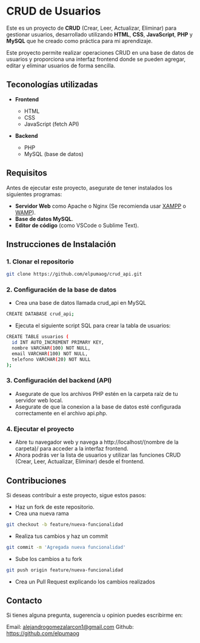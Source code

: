 # CRUD de Usuarios

Este es un proyecto de **CRUD** (Crear, Leer, Actualizar, Eliminar) para gestionar usuarios, desarrollado utilizando **HTML**, **CSS**, **JavaScript**, **PHP** y **MySQL** que he creado como práctica para mi aprendizaje.

Este proyecto permite realizar operaciones CRUD en una base de datos de usuarios y proporciona una interfaz frontend donde se pueden agregar, editar y eliminar usuarios de forma sencilla.

## Teconologías utilizadas

- **Frontend**
  - HTML
  - CSS
  - JavaScript (fetch API)

- **Backend**
  - PHP
  - MySQL (base de datos)

## Requisitos

Antes de ejecutar este proyecto, asegurate de tener instalados los siguientes programas:

- **Servidor Web** como Apache o Nginx (Se recomienda usar [XAMPP](https://www.apachefriends.org/) o [WAMP](http://www.wampserver.com/)).
- **Base de datos MySQL**.
- **Editor de código** (como VSCode o Sublime Text).

## Instrucciones de Instalación

### 1. Clonar el repositorio

```bash
git clone https://github.com/elpumaog/crud_api.git
```

### 2. Configuración de la base de datos

- Crea una base de datos llamada crud_api en MySQL
```bash
CREATE DATABASE crud_api;
```

- Ejecuta el siguiente script SQL para crear la tabla de usuarios:
```bash
CREATE TABLE usuarios (
  id INT AUTO_INCREMENT PRIMARY KEY,
  nombre VARCHAR(100) NOT NULL,
  email VARCHAR(100) NOT NULL,
  telefono VARCHAR(20) NOT NULL
);
```

### 3. Configuración del backend (API)

- Asegurate de que los archivos PHP estén en la carpeta raíz de tu servidor web local.
- Asegurate de que la conexion a la base de datos esté configurada correctamente en el archivo api.php.

### 4. Ejecutar el proyecto

- Abre tu navegador web y navega a http://localhost/(nombre de la carpeta)/ para acceder a la interfaz frontend.
- Ahora podrás ver la lista de usuarios y utilizar las funciones CRUD (Crear, Leer, Actualizar, Eliminar) desde el frontend.

## Contribuciones

Si deseas contribuir a este proyecto, sigue estos pasos:

- Haz un fork de este repositorio.
- Crea una nueva rama
```bash
git checkout -b feature/nueva-funcionalidad
```
- Realiza tus cambios y haz un commit
```bash
git commit -m 'Agregada nueva funcionalidad'
```
- Sube los cambios a tu fork
```bash
git push origin feature/nueva-funcionalidad
```
- Crea un Pull Request explicando los cambios realizados

## Contacto

Si tienes alguna pregunta, sugerencia u opinion puedes escribirme en:

Email: alejandrogomezalarcon1@gmail.com
Github: https://github.com/elpumaog
